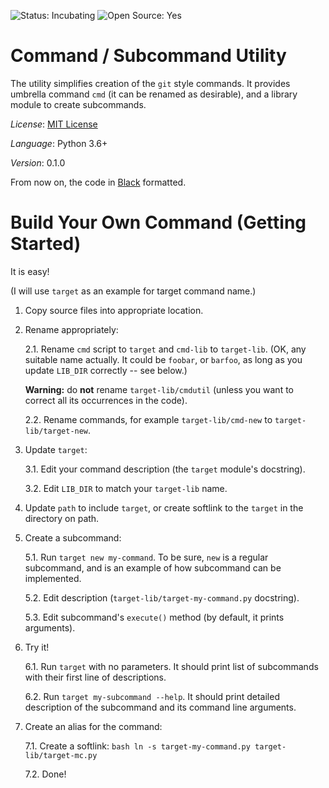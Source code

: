 ![Status: Incubating](https://img.shields.io/badge/status-incubating-blue.svg?style=flat)
![Open Source: Yes](https://img.shields.io/badge/open_source-MIT-green.svg?style=flat)

Command / Subcommand Utility
============================

The utility simplifies creation of the `git` style commands. It provides
umbrella command `cmd` (it can be renamed as desirable), and a library
module to create subcommands.

_License_: [MIT License](https://github.com/vadim-ex/subcommand/blob/master/license)

_Language_: Python 3.6+

_Version_: 0.1.0

From now on, the code in [Black](https://github.com/ambv/black) formatted.

Build Your Own Command (Getting Started)
========================================

It is easy!

(I will use `target` as an example for target command name.)

1. Copy source files into appropriate location.

2. Rename appropriately:

    2.1. Rename `cmd` script to `target` and `cmd-lib` to `target-lib`.
    (OK, any suitable name actually. It could be `foobar`, or `barfoo`,
    as long as you update `LIB_DIR` correctly -- see below.)

    **Warning:** do **not** rename `target-lib/cmdutil` (unless you want
    to correct all its occurrences in the code).

    2.2. Rename commands, for example `target-lib/cmd-new` to
    `target-lib/target-new`.

3. Update `target`:

    3.1. Edit your command description (the `target` module's
    docstring).

    3.2. Edit `LIB_DIR` to match your `target-lib` name.

4. Update `path` to include `target`, or create softlink to the `target`
in the directory on path.

5. Create a subcommand:

    5.1. Run `target new my-command`. To be sure, `new` is a regular
    subcommand, and is an example of how subcommand can be implemented.

    5.2. Edit description (`target-lib/target-my-command.py` docstring).

    5.3. Edit subcommand's `execute()` method (by default, it prints
    arguments).

6. Try it!

    6.1. Run `target` with no parameters. It should print list of
    subcommands with their first line of descriptions.

    6.2. Run `target my-subcommand --help`. It should print detailed
    description of the subcommand and its command line arguments.

7. Create an alias for the command:

    7.1. Create a softlink:
       ```bash
       ln -s target-my-command.py target-lib/target-mc.py
       ```

    7.2. Done!

